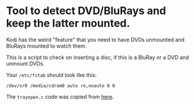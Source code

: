 Tool to detect DVD/BluRays and keep the latter mounted.
=======================================================

Kodi has the weird "feature" that you need to have DVDs unmounted and BluRays
mounted to watch them.

This is a script to check on inserting a disc, if this is a BluRay or a DVD and
unmount DVDs.

Your `/etc/fstab` should look like this:

    /dev/sr0 /media/cdrom0 auto ro,noauto 0 0

The `trayopen.c` code was copied from [here](https://askubuntu.com/a/483721/341537).
